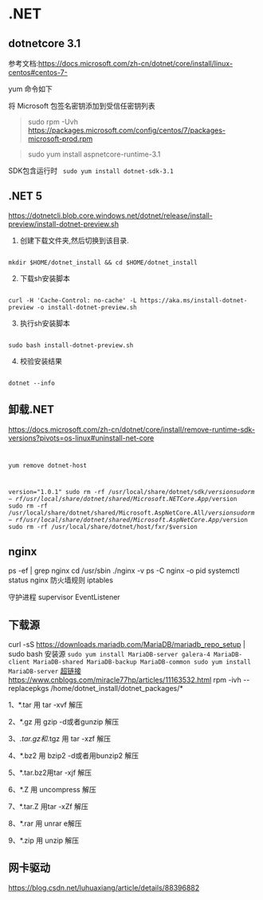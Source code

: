 # .NET

## dotnetcore 3.1
参考文档:<https://docs.microsoft.com/zh-cn/dotnet/core/install/linux-centos#centos-7->

yum 命令如下

将 Microsoft 包签名密钥添加到受信任密钥列表

> sudo rpm -Uvh https://packages.microsoft.com/config/centos/7/packages-microsoft-prod.rpm

> sudo yum install aspnetcore-runtime-3.1

SDK包含运行时
<code>
sudo yum install dotnet-sdk-3.1
</code>

## .NET 5 
https://dotnetcli.blob.core.windows.net/dotnet/release/install-preview/install-dotnet-preview.sh
1. 创建下载文件夹,然后切换到该目录.
<code>
mkdir $HOME/dotnet_install && cd $HOME/dotnet_install
</code>

2. 下载sh安装脚本
<code>
curl -H 'Cache-Control: no-cache' -L https://aka.ms/install-dotnet-preview -o install-dotnet-preview.sh
</code>

3. 执行sh安装脚本
<code>
sudo bash install-dotnet-preview.sh
</code>

4. 校验安装结果
<code>
dotnet --info
</code>

## 卸载.NET
https://docs.microsoft.com/zh-cn/dotnet/core/install/remove-runtime-sdk-versions?pivots=os-linux#uninstall-net-core
<code>

yum remove dotnet-host

version="1.0.1"
sudo rm -rf /usr/local/share/dotnet/sdk/$version
sudo rm -rf /usr/local/share/dotnet/shared/Microsoft.NETCore.App/$version
sudo rm -rf /usr/local/share/dotnet/shared/Microsoft.AspNetCore.All/$version
sudo rm -rf /usr/local/share/dotnet/shared/Microsoft.AspNetCore.App/$version
sudo rm -rf /usr/local/share/dotnet/host/fxr/$version
</code>


## nginx
ps -ef | grep nginx
cd /usr/sbin
./nginx -v
ps -C nginx -o pid
systemctl status  nginx
防火墙规则
iptables

守护进程 supervisor
EventListener

下载源
--
curl -sS https://downloads.mariadb.com/MariaDB/mariadb_repo_setup | sudo bash
安装源
`
sudo yum install MariaDB-server galera-4 MariaDB-client MariaDB-shared MariaDB-backup MariaDB-common
sudo yum install MariaDB-server
`
[超链接](http://www.foxtable.com/help/topics/0362.htm "超链接")
<https://www.cnblogs.com/miracle77hp/articles/11163532.html>
rpm -ivh --replacepkgs /home/dotnet_install/dotnet_packages/*


1、*.tar 用 tar -xvf 解压

2、*.gz 用 gzip -d或者gunzip 解压

3、*.tar.gz和*.tgz 用 tar -xzf 解压

4、*.bz2 用 bzip2 -d或者用bunzip2 解压

5、*.tar.bz2用tar -xjf 解压

6、*.Z 用 uncompress 解压

7、*.tar.Z 用tar -xZf 解压

8、*.rar 用 unrar e解压

9、*.zip 用 unzip 解压

## 网卡驱动
https://blog.csdn.net/luhuaxiang/article/details/88396882